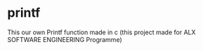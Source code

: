 # printf

This our own Printf function made in c (this project made for ALX SOFTWARE ENGINEERING Programme)

